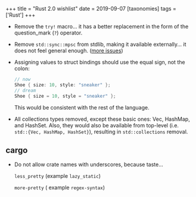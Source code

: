 +++
title = "Rust 2.0 wishlist"
date = 2019-09-07
[taxonomies]
tags = ['Rust']
+++

- Remove the `try!` macro... it has a better replacement in the form
  of the question_mark (`?`) operator.

- Remove `std::sync::mpsc` from stdlib, making it available
  externally... it does not feel general enough. ([more issues])

- Assigning values to struct bindings should use the equal sign, not
  the colon:

  ```rust
  // now
  Shoe { size: 10, style: "sneaker" };
  // dream
  Shoe { size = 10, style = "sneaker" };
  ```

  This would be consistent with the rest of the language.

- All collections types removed, except these basic ones: Vec,
  HashMap, and HashSet. Also, they would also be available from
  top-level (i.e. `std::{Vec, HashMap, HashSet}`), resulting in
  `std::collections` removal.

## cargo

- Do not allow crate names with underscores, because taste...

  `less_pretty` (example `lazy_static`)

  `more-pretty` ( example `regex-syntax`)


[more issues]: https://github.com/rust-lang/rust/pull/42397#issuecomment-315867774
